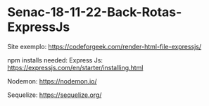 # Senac-18-11-22-Back-Rotas-ExpressJs

Site exemplo:
https://codeforgeek.com/render-html-file-expressjs/

npm installs needed:
Express Js:
https://expressjs.com/en/starter/installing.html

Nodemon:
https://nodemon.io/

Sequelize:
https://sequelize.org/
